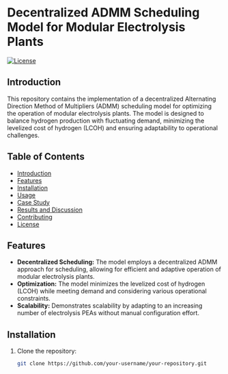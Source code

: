 # Decentralized ADMM Scheduling Model for Modular Electrolysis Plants

[![License](https://img.shields.io/badge/license-MIT-blue.svg)](LICENSE)

## Introduction

This repository contains the implementation of a decentralized Alternating Direction Method of Multipliers (ADMM) scheduling model for optimizing the operation of modular electrolysis plants. The model is designed to balance hydrogen production with fluctuating demand, minimizing the levelized cost of hydrogen (LCOH) and ensuring adaptability to operational challenges.

## Table of Contents

- [Introduction](#introduction)
- [Features](#features)
- [Installation](#installation)
- [Usage](#usage)
- [Case Study](#case-study)
- [Results and Discussion](#results-and-discussion)
- [Contributing](#contributing)
- [License](#license)

## Features

- **Decentralized Scheduling:** The model employs a decentralized ADMM approach for scheduling, allowing for efficient and adaptive operation of modular electrolysis plants.
- **Optimization:** The model minimizes the levelized cost of hydrogen (LCOH) while meeting demand and considering various operational constraints.
- **Scalability:** Demonstrates scalability by adapting to an increasing number of electrolysis PEAs without manual configuration effort.

## Installation

1. Clone the repository:

   ```bash
   git clone https://github.com/your-username/your-repository.git
